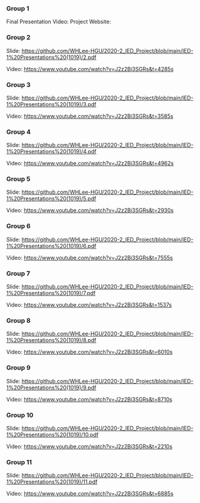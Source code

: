 ### Group 1
Final Presentation Video:
Project Website: 

### Group 2
Slide: https://github.com/WHLee-HGU/2020-2_IED_Project/blob/main/IED-1%20Presentations%20(1019)/2.pdf

Video: https://www.youtube.com/watch?v=J2z2Bi3SGRs&t=4285s

### Group 3
Slide: https://github.com/WHLee-HGU/2020-2_IED_Project/blob/main/IED-1%20Presentations%20(1019)/3.pdf

Video: https://www.youtube.com/watch?v=J2z2Bi3SGRs&t=3585s

### Group 4
Slide: https://github.com/WHLee-HGU/2020-2_IED_Project/blob/main/IED-1%20Presentations%20(1019)/4.pdf

Video: https://www.youtube.com/watch?v=J2z2Bi3SGRs&t=4962s

### Group 5
Slide: https://github.com/WHLee-HGU/2020-2_IED_Project/blob/main/IED-1%20Presentations%20(1019)/5.pdf

Video: https://www.youtube.com/watch?v=J2z2Bi3SGRs&t=2930s

### Group 6
Slide: https://github.com/WHLee-HGU/2020-2_IED_Project/blob/main/IED-1%20Presentations%20(1019)/6.pdf

Video: https://www.youtube.com/watch?v=J2z2Bi3SGRs&t=7555s

### Group 7
Slide: https://github.com/WHLee-HGU/2020-2_IED_Project/blob/main/IED-1%20Presentations%20(1019)/7.pdf

Video: https://www.youtube.com/watch?v=J2z2Bi3SGRs&t=1537s

### Group 8
Slide: https://github.com/WHLee-HGU/2020-2_IED_Project/blob/main/IED-1%20Presentations%20(1019)/8.pdf

Video: https://www.youtube.com/watch?v=J2z2Bi3SGRs&t=6010s

### Group 9
Slide: https://github.com/WHLee-HGU/2020-2_IED_Project/blob/main/IED-1%20Presentations%20(1019)/9.pdf

Video: https://www.youtube.com/watch?v=J2z2Bi3SGRs&t=8710s

### Group 10
Slide: https://github.com/WHLee-HGU/2020-2_IED_Project/blob/main/IED-1%20Presentations%20(1019)/10.pdf

Video: https://www.youtube.com/watch?v=J2z2Bi3SGRs&t=2210s

### Group 11
Slide: https://github.com/WHLee-HGU/2020-2_IED_Project/blob/main/IED-1%20Presentations%20(1019)/11.pdf

Video: https://www.youtube.com/watch?v=J2z2Bi3SGRs&t=6885s
